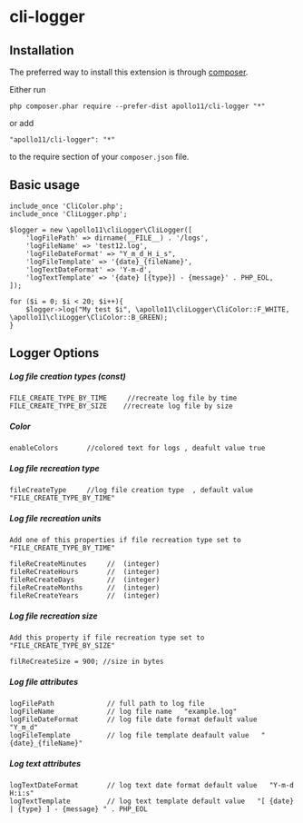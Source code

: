 # cli-logger

Installation
------------

The preferred way to install this extension is through [composer](http://getcomposer.org/download/).

Either run

```
php composer.phar require --prefer-dist apollo11/cli-logger "*"
```

or add

```
"apollo11/cli-logger": "*"
```

to the require section of your `composer.json` file.

## Basic usage ##

```
include_once 'CliColor.php';
include_once 'CliLogger.php';

$logger = new \apollo11\cliLogger\CliLogger([
    'logFilePath' => dirname(__FILE__) . '/logs',
    'logFileName' => 'test12.log',
    'logFileDateFormat' => "Y_m_d_H_i_s",
    'logFileTemplate' => '{date}_{fileName}',
    'logTextDateFormat' => 'Y-m-d',
    'logTextTemplate' => '{date} [{type}] - {message}' . PHP_EOL,
]);

for ($i = 0; $i < 20; $i++){
    $logger->log("My test $i", \apollo11\cliLogger\CliColor::F_WHITE, \apollo11\cliLogger\CliColor::B_GREEN);
}

```
## Logger Options ##

<h5>Log file creation types (const)</h5>

```
FILE_CREATE_TYPE_BY_TIME     //recreate log file by time
FILE_CREATE_TYPE_BY_SIZE    //recreate log file by size
```
<h5>Color</h5> 

```
enableColors       //colored text for logs , deafult value true
```
<h5>Log file recreation type</h5>

```
fileCreateType     //log file creation type  , default value   "FILE_CREATE_TYPE_BY_TIME"
```

<h5>Log file recreation units</h5>

```
Add one of this properties if file recreation type set to   "FILE_CREATE_TYPE_BY_TIME"

fileReCreateMinutes     //  (integer)
fileReCreateHours       //  (integer)
fileReCreateDays        //  (integer)
fileReCreateMonths      //  (integer)
fileReCreateYears       //  (integer)
```
<h5>Log file recreation size</h5>

```
Add this property if file recreation type set to   "FILE_CREATE_TYPE_BY_SIZE"
    
filReCreateSize = 900; //size in bytes
```   
<h5>Log file attributes</h5>

```
logFilePath             // full path to log file
logFileName             // log file name   "example.log"
logFileDateFormat       // log file date format default value   "Y_m_d"
logFileTemplate         // log file template deafault value   "{date}_{fileName}"
``` 
<h5>Log text attributes</h5>  
 
```
logTextDateFormat       // log text date format default value   "Y-m-d H:i:s"
logTextTemplate         // log text template default value   "[ {date} | {type} ] - {message} " . PHP_EOL
```
